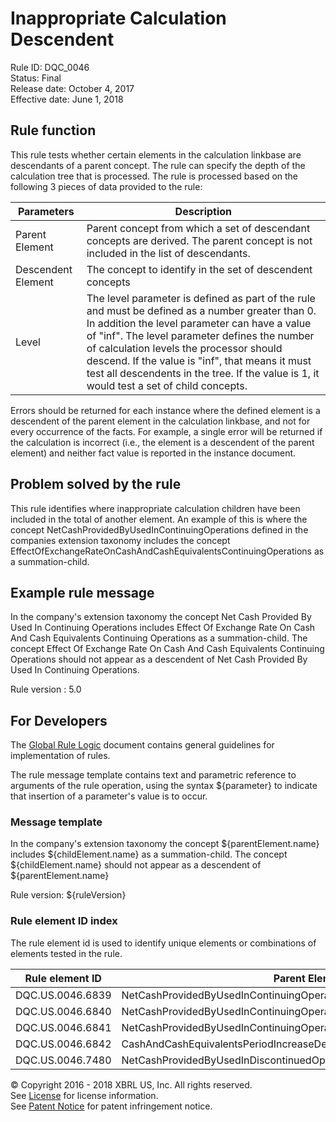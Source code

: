 # Inappropriate Calculation Descendent
Rule ID: DQC_0046  
Status:  Final  
Release date: October 4, 2017  
Effective date: June 1, 2018  

## Rule function

This rule tests whether certain elements in the calculation linkbase are descendants of a parent concept. The rule can specify the depth of the calculation tree that is processed. The rule is processed based on the following 3 pieces of data provided to the rule:

| Parameters | Description |
| --- | --- |
| Parent Element | Parent concept from which a set of descendant concepts are derived. The parent concept is not included in the list of descendants. |
| Descendent Element | The concept to identify in the set of descendent concepts |
| Level | The level parameter is defined as part of the rule and must be defined as a number greater than 0\. In addition the level parameter can have a value of "inf". The level parameter defines the number of calculation levels the processor should descend. If the value is "inf", that means it must test all descendents in the tree. If the value is 1, it would test a set of child concepts. |

Errors should be returned for each instance where the defined element is a descendent of the parent element in the calculation linkbase, and not for every occurrence of the facts. For example, a single error will be returned if the calculation is incorrect (i.e., the element is a descendent of the parent element) and neither fact value is reported in the instance document.

## Problem solved by the rule

This rule identifies where inappropriate calculation children have been included in the total of another element. An example of this is where the concept NetCashProvidedByUsedInContinuingOperations defined in the companies extension taxonomy includes the concept EffectOfExchangeRateOnCashAndCashEquivalentsContinuingOperations as a summation-child.

## Example rule message

In the company's extension taxonomy the concept Net Cash Provided By Used In Continuing Operations includes Effect Of Exchange Rate On Cash And Cash Equivalents Continuing Operations as a summation-child. The concept Effect Of Exchange Rate On Cash And Cash Equivalents Continuing Operations should not appear as a descendent of Net Cash Provided By Used In Continuing Operations.

Rule version : 5.0

## For Developers

The [Global Rule Logic](https://xbrl.us/dqc_0001) document contains general guidelines for implementation of rules.

The rule message template contains text and parametric reference to arguments of the rule operation, using the syntax ${parameter} to indicate that insertion of a parameter's value is to occur.

### Message template

In the company's extension taxonomy the concept ${parentElement.name} includes ${childElement.name} as a summation-child. The concept ${childElement.name} should not appear as a descendent of ${parentElement.name}

Rule version: ${ruleVersion}

### Rule element ID index

The rule element id is used to identify unique elements or combinations of elements tested in the rule. 

| Rule element ID | Parent Element | Descendant Element(s) | Level |
| --- | --- | --- | --- |
| DQC.US.0046.6839 | NetCashProvidedByUsedInContinuingOperations | EffectOfExchangeRateOnCashAndCashEquivalents | inf |
| DQC.US.0046.6840 | NetCashProvidedByUsedInContinuingOperations | EffectOfExchangeRateOnCashAndCashEquivalentsContinuingOperations | inf |
| DQC.US.0046.6841 | NetCashProvidedByUsedInContinuingOperations | EffectOfExchangeRateOnCashCashEquivalentsRestrictedCashAndRestrictedCashEquivalents | inf |
| DQC.US.0046.6842 | CashAndCashEquivalentsPeriodIncreaseDecreaseExcludingExchangeRateEffect | EffectOfExchangeRateOnCashAndCashEquivalents | inf |
| DQC.US.0046.7480 | NetCashProvidedByUsedInDiscontinuedOperations | EffectOfExchangeRateOnCashAndCashEquivalentsDiscontinuedOperations | inf |

© Copyright 2016 - 2018 XBRL US, Inc. All rights reserved.   
See [License](https://xbrl.us/dqc-license) for license information.  
See [Patent Notice](https://xbrl.us/dqc-patent) for patent infringement notice.
